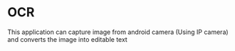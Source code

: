 # OCR
This application can capture image from android camera (Using IP camera) and converts the image into editable text
